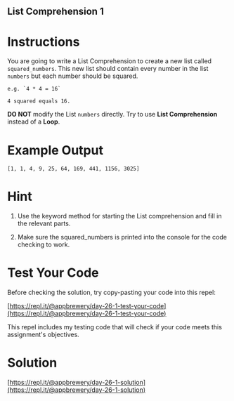 ## List Comprehension 1

# Instructions

You are going to write a List Comprehension to create a new list called `squared_numbers`. This new list should contain every number in the list `numbers` but each number should be squared.

```
e.g. `4 * 4 = 16`
```

```
4 squared equals 16.
```

**DO NOT** modify the List `numbers` directly. Try to use **List Comprehension** instead of a **Loop**.

# Example Output

```
[1, 1, 4, 9, 25, 64, 169, 441, 1156, 3025]
```

# Hint

1. Use the keyword method for starting the List comprehension and fill in the relevant parts.

2. Make sure the squared_numbers is printed into the console for the code checking to work.

# Test Your Code

Before checking the solution, try copy-pasting your code into this repel: 

[https://repl.it/@appbrewery/day-26-1-test-your-code](https://repl.it/@appbrewery/day-26-1-test-your-code)

This repel includes my testing code that will check if your code meets this assignment's objectives. 



# Solution

[https://repl.it/@appbrewery/day-26-1-solution](https://repl.it/@appbrewery/day-26-1-solution)